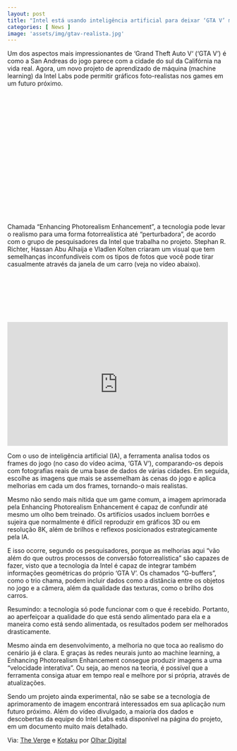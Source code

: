 ```yaml
---
layout: post
title: "Intel está usando inteligência artificial para deixar ‘GTA V’ mais realista"
categories: [ News ]
image: 'assets/img/gtav-realista.jpg'
---
```


Um dos aspectos mais impressionantes de ‘Grand Theft Auto V‘ (‘GTA V’) é como a San Andreas do jogo parece com a cidade do sul da Califórnia na vida real. Agora, um novo projeto de aprendizado de máquina (machine learning) da Intel Labs pode permitir gráficos foto-realistas nos games em um futuro próximo.

<!-- QUADRADO -->
<script async src="//pagead2.googlesyndication.com/pagead/js/adsbygoogle.js"></script>
<ins class="adsbygoogle"
style="display:inline-block;width:336px;height:280px"
data-ad-client="ca-pub-2838251107855362"
data-ad-slot="5351066970"></ins>
<script>
(adsbygoogle = window.adsbygoogle || []).push({});
</script>

Chamada “Enhancing Photorealism Enhancement”, a tecnologia pode levar o realismo para uma forma fotorrealística até “perturbadora”, de acordo com o grupo de pesquisadores da Intel que trabalha no projeto. Stephan R. Richter, Hassan Abu Alhaija e Vladlen Kolten criaram um visual que tem semelhanças inconfundíveis com os tipos de fotos que você pode tirar casualmente através da janela de um carro (veja no vídeo abaixo).

<!-- MINI ANÚNCIO -->
<script async src="//pagead2.googlesyndication.com/pagead/js/adsbygoogle.js"></script>
<!-- Games Root -->
<ins class="adsbygoogle"
style="display:inline-block;width:730px;height:95px"
data-ad-client="ca-pub-2838251107855362"
data-ad-slot="5351066970"></ins>
<script>
(adsbygoogle = window.adsbygoogle || []).push({});
</script>

<iframe width="500" height="281" src="https://www.youtube.com/embed/P1IcaBn3ej0" title="YouTube video player" frameborder="0" allow="accelerometer; autoplay; clipboard-write; encrypted-media; gyroscope; picture-in-picture" allowfullscreen></iframe>

<!-- RETANGULO LARGO 2 -->
<script async src="//pagead2.googlesyndication.com/pagead/js/adsbygoogle.js"></script>
<ins class="adsbygoogle"
style="display:block; text-align:center;"
data-ad-layout="in-article"
data-ad-format="fluid"
data-ad-client="ca-pub-2838251107855362"
data-ad-slot="8549252987"></ins>
<script>
(adsbygoogle = window.adsbygoogle || []).push({});
</script>

Com o uso de inteligência artificial (IA), a ferramenta analisa todos os frames do jogo (no caso do vídeo acima, ‘GTA V’), comparando-os depois com fotografias reais de uma base de dados de várias cidades. Em seguida, escolhe as imagens que mais se assemelham às cenas do jogo e aplica melhorias em cada um dos frames, tornando-o mais realistas.

Mesmo não sendo mais nítida que um game comum, a imagem aprimorada pela Enhancing Photorealism Enhancement é capaz de confundir até mesmo um olho bem treinado. Os artifícios usados incluem borrões e sujeira que normalmente é difícil reproduzir em gráficos 3D ou em resolução 8K, além de brilhos e reflexos posicionados estrategicamente pela IA.

E isso ocorre, segundo os pesquisadores, porque as melhorias aqui “vão além do que outros processos de conversão fotorrealística” são capazes de fazer, visto que a tecnologia da Intel é capaz de integrar também informações geométricas do próprio ‘GTA V’. Os chamados “G-buffers”, como o trio chama, podem incluir dados como a distância entre os objetos no jogo e a câmera, além da qualidade das texturas, como o brilho dos carros.

Resumindo: a tecnologia só pode funcionar com o que é recebido. Portanto, ao aperfeiçoar a qualidade do que está sendo alimentado para ela e a maneira como está sendo alimentada, os resultados podem ser melhorados drasticamente.

Mesmo ainda em desenvolvimento, a melhoria no que toca ao realismo do cenário já é clara. E graças às redes neurais junto ao machine learning, a Enhancing Photorealism Enhancement consegue produzir imagens a uma “velocidade interativa”. Ou seja, ao menos na teoria, é possível que a ferramenta consiga atuar em tempo real e melhore por si própria, através de atualizações.

Sendo um projeto ainda experimental, não se sabe se a tecnologia de aprimoramento de imagem encontrará interessados em sua aplicação num futuro próximo. Além do vídeo divulgado, a maioria dos dados e descobertas da equipe do Intel Labs está disponível na página do projeto, em um documento muito mais detalhado.


<!-- RETANGULO LARGO -->
<script async src="https://pagead2.googlesyndication.com/pagead/js/adsbygoogle.js"></script>
<!-- Informat -->
<ins class="adsbygoogle"
style="display:block"
data-ad-client="ca-pub-2838251107855362"
data-ad-slot="2327980059"
data-ad-format="auto"
data-full-width-responsive="true"></ins>
<script>
(adsbygoogle = window.adsbygoogle || []).push({});
</script>

Via: [The Verge](https://www.theverge.com/2021/5/12/22432945/intel-gta-v-realistic-machine-learning-cityscapes-dataset) e [Kotaku](https://kotaku.com/grand-theft-auto-v-looks-almost-photorealistic-with-mac-1846882588) por [Olhar Digital](https://olhardigital.com.br/2021/05/13/games-e-consoles/intel-esta-usando-inteligencia-artificial-para-deixar-gta-v-mais-realista/)


